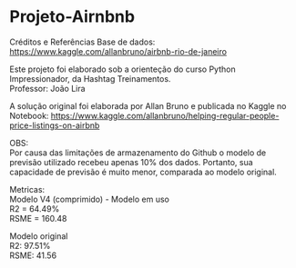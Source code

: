 # Projeto-Airnbnb

Créditos e Referências
Base de dados: https://www.kaggle.com/allanbruno/airbnb-rio-de-janeiro

Este projeto foi elaborado sob a orienteção do curso Python Impressionador, da Hashtag Treinamentos.<br>
Professor: João Lira

A solução original foi elaborada por Allan Bruno e publicada no Kaggle no Notebook: https://www.kaggle.com/allanbruno/helping-regular-people-price-listings-on-airbnb

OBS:<br>
Por causa das limitações de armazenamento do Github o modelo de previsão utilizado recebeu apenas 10% dos dados.
Portanto, sua capacidade de previsão é muito menor, comparada ao modelo original.

Metricas:<br>
Modelo V4 (comprimido) - Modelo em uso <br>
R2 = 64.49%<br>
RSME = 160.48

Modelo original <br>
R2: 97.51%<br>
RSME: 41.56
